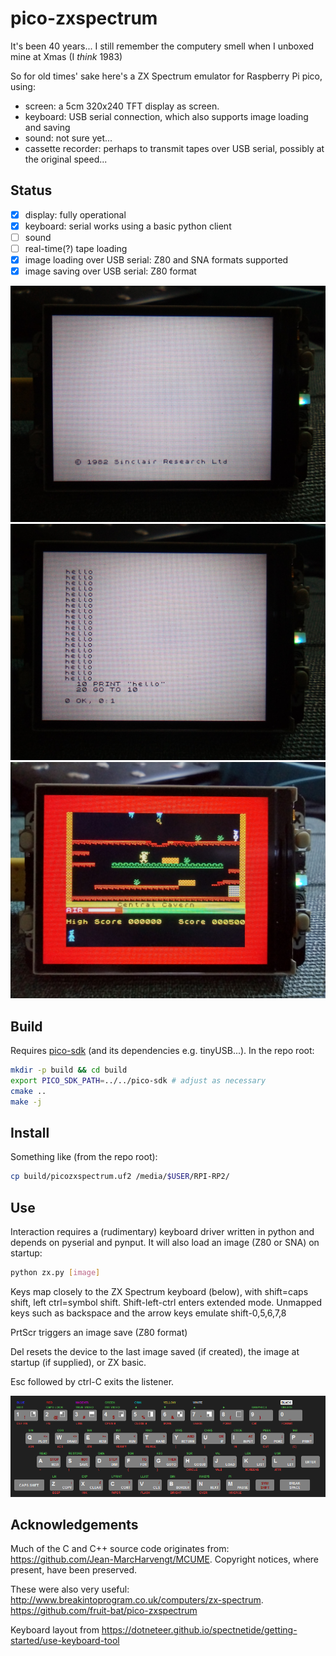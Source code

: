 # pico-zxspectrum

It's been 40 years... I still remember the computery smell when I unboxed mine at Xmas (I *think* 1983)

So for old times' sake here's a ZX Spectrum emulator for Raspberry Pi pico, using:

- screen: a 5cm 320x240 TFT display as screen.
- keyboard: USB serial connection, which also supports image loading and saving
- sound: not sure yet...
- cassette recorder: perhaps to transmit tapes over USB serial, possibly at the original speed...

## Status

- [X] display: fully operational
- [X] keyboard: serial works using a basic python client
- [ ] sound
- [ ] real-time(?) tape loading
- [X] image loading over USB serial: Z80 and SNA formats supported
- [X] image saving over USB serial: Z80 format

![boot](./doc/boot.jpg)
![code](./doc/code.jpg)
![game](./doc/game.jpg)

## Build

Requires [pico-sdk](https://github.com/raspberrypi/pico-sdk) (and its dependencies e.g. tinyUSB...). In the repo root:

```sh
mkdir -p build && cd build
export PICO_SDK_PATH=../../pico-sdk # adjust as necessary
cmake ..
make -j
```

## Install

Something like (from the repo root):

```sh
cp build/picozxspectrum.uf2 /media/$USER/RPI-RP2/
```

## Use

Interaction requires a (rudimentary) keyboard driver written in python and depends on pyserial and pynput. It will also load an image (Z80 or SNA) on startup:

```sh
python zx.py [image]
```

Keys map closely to the ZX Spectrum keyboard (below), with shift=caps shift, left ctrl=symbol shift. Shift-left-ctrl enters extended mode.
Unmapped keys such as backspace and the arrow keys emulate shift-0,5,6,7,8

PrtScr triggers an image save (Z80 format)

Del resets the device to the last image saved (if created), the image at startup (if supplied), or ZX basic.

Esc followed by ctrl-C exits the listener.

![spectrum-48-keyboard](./doc/spectrum-48-keyboard.png)

## Acknowledgements

Much of the C and C++ source code originates from: https://github.com/Jean-MarcHarvengt/MCUME. Copyright notices, where present, have been preserved.

These were also very useful:
http://www.breakintoprogram.co.uk/computers/zx-spectrum.
https://github.com/fruit-bat/pico-zxspectrum


Keyboard layout from https://dotneteer.github.io/spectnetide/getting-started/use-keyboard-tool
